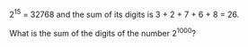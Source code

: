 2<sup>15</sup> = 32768 and the sum of its digits is 3 + 2 + 7 + 6 + 8 =
26.

What is the sum of the digits of the number 2<sup>1000</sup>?
